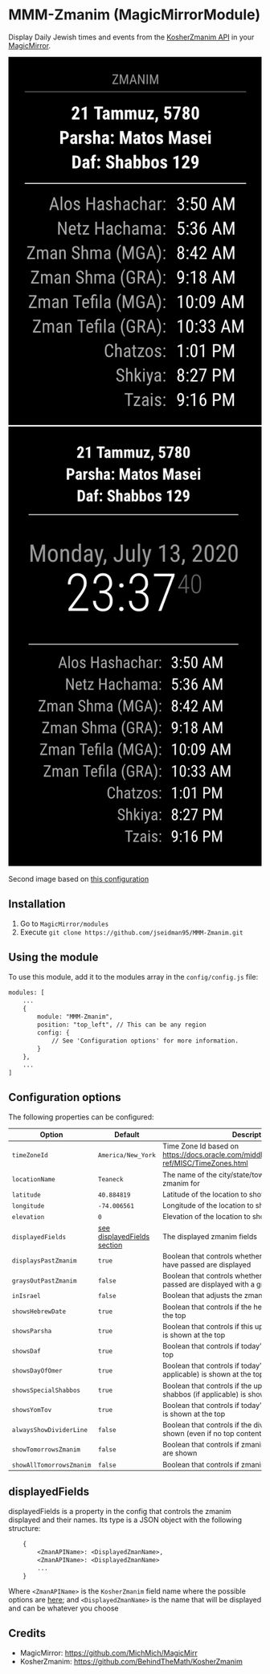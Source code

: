 # MMM-Zmanim (MagicMirrorModule)
Display Daily Jewish times and events from the [KosherZmanim API](https://github.com/KosherJava/zmanim) in your [MagicMirror](https://github.com/MichMich/MagicMirror).

![Screenshot](screenshot.png)
![Alternate Screenshot](alternateScreenshot.png)

Second image based on [this configuration](https://github.com/jseidman95/MMM-Zmanim/blob/master/ClockWrappingExampleConfiguration.md)

## Installation
1. Go to `MagicMirror/modules`
2. Execute `git clone https://github.com/jseidman95/MMM-Zmanim.git`

## Using the module
To use this module, add it to the modules array in the `config/config.js` file:
```
modules: [
    ...
    {
        module: "MMM-Zmanim",
        position: "top_left", // This can be any region
        config: {
            // See 'Configuration options' for more information.
        }
    },
    ...
]
```

## Configuration options
The following properties can be configured:

| Option                  | Default            | Description
| -----------------       | ------------------ | ----------- 
| `timeZoneId`            | `America/New_York` | Time Zone Id based on https://docs.oracle.com/middleware/12212/wcs/tag-ref/MISC/TimeZones.html
| `locationName`          | `Teaneck`          | The name of the city/state/town etc. to show the zmanim for
| `latitude`              | `40.884819`        | Latitude of the location to show the zmanim for
| `longitude`             | `-74.006561`       | Longitude of the location to show the zmanim for
| `elevation`             | `0`                | Elevation of the location to show the zmanim for
| `displayedFields`       | [see displayedFields section](https://github.com/jseidman95/Zmanim#displayedfields-summary) | The displayed zmanim fields
| `displaysPastZmanim`    | `true`             | Boolean that controls whether zmanim times that have passed are displayed
| `graysOutPastZmanim`    | `false`            | Boolean that controls whether zmanim that have passed are displayed with a grayed out UI
| `inIsrael`              | `false`            | Boolean that adjusts the zmanim for Israel or not
| `showsHebrewDate`       | `true`             | Boolean that controls if the hebrew date is shown at the top
| `showsParsha`           | `true`             | Boolean that controls if this upcoming weeks parsha is shown at the top
| `showsDaf`              | `true`             | Boolean that controls if today's daf is shown at the top
| `showsDayOfOmer`        | `true`             | Boolean that controls if today's omer count (if applicable) is shown at the top
| `showsSpecialShabbos`   | `true`             | Boolean that controls if the upcoming special shabbos (if applicable) is shown at the top
| `showsYomTov`           | `true`             | Boolean that controls if today's yom tov (if applicable) is shown at the top
| `alwaysShowDividerLine` | `false`            | Boolean that controls if the divider line is always shown (even if no top content is shown)
| `showTomorrowsZmanim`   | `false`            | Boolean that controls if zmanim for the next 24 hours are shown
| `showAllTomorrowsZmanim`| `false`            | Boolean that controls if zmanim for the next next day

## displayedFields
displayedFields is a property in the config that controls the zmanim displayed and their names.  Its type is a JSON object with the 
following structure:
```
    {
        <ZmanAPIName>: <DisplayedZmanName>,
        <ZmanAPIName>: <DisplayedZmanName>
        ...
    }
```
Where `<ZmanAPIName>` is the `KosherZmanim` field name where the possible options are [here](https://github.com/jseidman95/Zmanim/blob/master/ComplexZmanimFields.txt);
and `<DisplayedZmanName>` is the name that will be displayed and can be whatever you choose

## Credits
- MagicMirror: https://github.com/MichMich/MagicMirr
- KosherZmanim: https://github.com/BehindTheMath/KosherZmanim